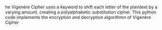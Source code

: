 he Vigenère Cipher uses a keyword to shift each letter of the plaintext by a varying amount, creating a polyalphabetic substitution cipher. This python code implements the encryption and decryption algorithmn of Vigenère Cipher
